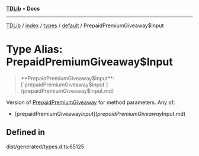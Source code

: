 [**TDLib**](../../../../../../README.md) • **Docs**

***

[TDLib](../../../../../../modules.md) / [index](../../../../../README.md) / [types](../../../README.md) / [default](../README.md) / PrepaidPremiumGiveaway$Input

# Type Alias: PrepaidPremiumGiveaway$Input

> **PrepaidPremiumGiveaway$Input**: [`prepaidPremiumGiveaway$Input`](prepaidPremiumGiveaway$Input.md)

Version of [PrepaidPremiumGiveaway](PrepaidPremiumGiveaway-1.md) for method parameters.
Any of:
- [prepaidPremiumGiveaway$Input](prepaidPremiumGiveaway$Input.md)

## Defined in

dist/generated/types.d.ts:65125
